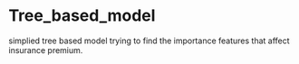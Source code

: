 # Tree_based_model
simplied tree based model trying to find the importance features that affect insurance premium.
